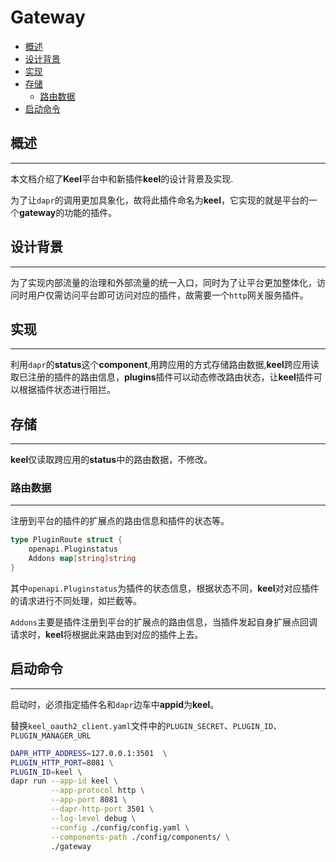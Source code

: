 # Gateway

<!-- TOC -->
- [概述](#概述)
- [设计背景](#设计背景)
- [实现](#实现)
- [存储](#存储)
  - [路由数据](#路由数据)
- [启动命令](#启动命令)
<!-- TOC -->

## 概述

-----

本文档介绍了**Keel**平台中和新插件**keel**的设计背景及实现.

为了让`dapr`的调用更加具象化，故将此插件命名为**keel**，它实现的就是平台的一个**gateway**的功能的插件。

## 设计背景

-----

为了实现内部流量的治理和外部流量的统一入口，同时为了让平台更加整体化，访问时用户仅需访问平台即可访问对应的插件，故需要一个`http`网关服务插件。

## 实现

-----

利用`dapr`的**status**这个**component**,用跨应用的方式存储路由数据,**keel**跨应用读取已注册的插件的路由信息，**plugins**插件可以动态修改路由状态，让**keel**插件可以根据插件状态进行阻拦。

## 存储

-----

**keel**仅读取跨应用的**status**中的路由数据，不修改。


### 路由数据

-----

注册到平台的插件的扩展点的路由信息和插件的状态等。

```go
type PluginRoute struct {
	openapi.Pluginstatus
	Addons map[string]string
}
```

其中`openapi.Pluginstatus`为插件的状态信息，根据状态不同，**keel**对对应插件的请求进行不同处理，如拦截等。

`Addons`主要是插件注册到平台的扩展点的路由信息，当插件发起自身扩展点回调请求时，**keel**将根据此来路由到对应的插件上去。

## 启动命令

-----

启动时，必须指定插件名和`dapr`边车中**appid**为**keel**。

替换`keel_oauth2_client.yaml`文件中的`PLUGIN_SECRET`、`PLUGIN_ID`、`PLUGIN_MANAGER_URL`

```bash
DAPR_HTTP_ADDRESS=127.0.0.1:3501  \
PLUGIN_HTTP_PORT=8081 \
PLUGIN_ID=keel \
dapr run --app-id keel \
         --app-protocol http \
         --app-port 8081 \
         --dapr-http-port 3501 \
         --log-level debug \
         --config ./config/config.yaml \
         --components-path ./config/components/ \
         ./gateway
```
